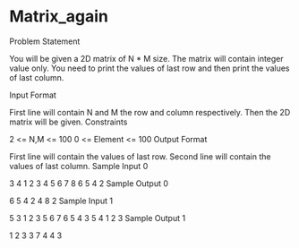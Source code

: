 # Matrix_again
Problem Statement

You will be given a 2D matrix of N * M size. The matrix will contain integer value only. You need to print the values of last row and then print the values of last column.

Input Format

First line will contain N and M the row and column respectively.
Then the 2D matrix will be given.
Constraints

2 <= N,M <= 100
0 <= Element <= 100
Output Format

First line will contain the values of last row.
Second line will contain the values of last column.
Sample Input 0

3 4
1 2 3 4
5 6 7 8
6 5 4 2
Sample Output 0

6 5 4 2 
4 8 2 
Sample Input 1

5 3
1 2 3 
5 6 7 
6 5 4
3 5 4
1 2 3
Sample Output 1

1 2 3 
3 7 4 4 3 
